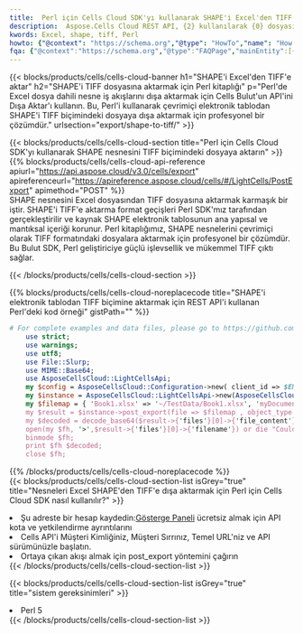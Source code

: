 ```yaml
---
title:  Perl için Cells Cloud SDK'yı kullanarak SHAPE'i Excel'den TIFF'e aktarın
description:  Aspose.Cells Cloud REST API, {2} kullanılarak {0} dosyasının {1} biçimindeki dosyaların dışa aktarılmasını destekler.
kwords: Excel, shape, tiff, Perl
howto: {"@context": "https://schema.org","@type": "HowTo","name": "How to use Cells Cloud SDK for Perl to export objects from Excel SHAPE to TIFF","description": "How to use Cells Cloud SDK for Perl to export objects from Excel SHAPE to TIFF","image": {"@type": "ImageObject"},"url": "/perl/export/shape-to-tiff/","step": [{ "@type": "HowToStep","name": "How to use Cells Cloud SDK for Perl to export objects from Excel SHAPE to TIFF step 1", "image": {"@type": "ImageObject",},"url": "/perl/export/shape-to-tiff/","text": "Register an account at <a href='https://dashboard.aspose.cloud/'>Dashboard</a> to get free API quota & authorization details",},{ "@type": "HowToStep","name": "How to use Cells Cloud SDK for Perl to export objects from Excel SHAPE to TIFF step 1", "image": {"@type": "ImageObject",},"url": "/perl/export/shape-to-tiff/","text": "Initialize the Cells API with your Client ID, Client Secret, Base URL, and API version.",},{ "@type": "HowToStep","name": "How to use Cells Cloud SDK for Perl to export objects from Excel SHAPE to TIFF step 1", "image": {"@type": "ImageObject",},"url": "/perl/export/shape-to-tiff/","text": "Call post_export method to get the resultant stream",}, ],"supply": {"@type": "HowToSupply","name": "document"},"tool": [{"@type": "HowToTool","name": "VIM, Visual Studio Code, Eclipse"},{"@type": "HowToTool","name": "Aspose Cells"}],"totalTime": "PT6M"}
fqa: {"@context":"https://schema.org","@type":"FAQPage","mainEntity":[{"@type":"Question","name":"What file formats can excel or its internal elements be converted into?","acceptedAnswer":{"@type":"Answer","text":"We support a variety of output file formats, including XLSX, Excel, xls , PDF, CSV, HTML, Markdown, XML, PNG, JPG, TIFF, Json, TXT and many more.<br/><ol><li>Install .NET SDK and add the reference (import the library) to your .NET project.</li><li>Open the source file in C# using REST API.</li><li>Load the content or the excel file itself to be exported to other formats.</li><li>Call the PostExport() method, passing the output filename with the required extension.</li><li>Get the build results as a single file.</li></ol>"}},{"@type":"Question","name":"What is the maximum file size supported by this .NET library?","acceptedAnswer":{"@type":"Answer","text":"There are no file size limits for format conversions using .NET library."}}]}
---
```

{{< blocks/products/cells/cells-cloud-banner h1="SHAPE\'i Excel\'den TIFF\'e aktar" h2="SHAPE\'i TIFF dosyasına aktarmak için Perl kitaplığı" p="Perl\'de Excel dosya dahili nesne iş akışlarını dışa aktarmak için Cells Bulut\'un API\'ini Dışa Aktar\'ı kullanın. Bu, Perl\'i kullanarak çevrimiçi elektronik tablodan SHAPE\'i TIFF biçimindeki dosyaya dışa aktarmak için profesyonel bir çözümdür." urlsection="export/shape-to-tiff/" >}}

{{< blocks/products/cells/cells-cloud-section title="Perl için Cells Cloud SDK\'yı kullanarak SHAPE nesnesini TIFF biçimindeki dosyaya aktarın" >}}
{{% blocks/products/cells/cells-cloud-api-reference apiurl="https://api.aspose.cloud/v3.0/cells/export" apireferenceurl="https://apireference.aspose.cloud/cells/#/LightCells/PostExport" apimethod="POST" %}}
<br/>
SHAPE nesnesini Excel dosyasından TIFF dosyasına aktarmak karmaşık bir iştir. SHAPE'i TIFF'e aktarma format geçişleri Perl SDK'mız tarafından gerçekleştirilir ve kaynak SHAPE elektronik tablosunun ana yapısal ve mantıksal içeriği korunur. Perl kitaplığımız, SHAPE nesnelerini çevrimiçi olarak TIFF formatındaki dosyalara aktarmak için profesyonel bir çözümdür. Bu Bulut SDK, Perl geliştiriciye güçlü işlevsellik ve mükemmel TIFF çıktı sağlar.

{{< /blocks/products/cells/cells-cloud-section >}}

{{% blocks/products/cells/cells-cloud-noreplacecode title="SHAPE\'i elektronik tablodan TIFF biçimine aktarmak için REST API\'i kullanan Perl\'deki kod örneği" gistPath="" %}}
  
```perl
# For complete examples and data files, please go to https://github.com/aspose-cells-cloud/aspose-cells-cloud-perl/
    use strict;
    use warnings;
    use utf8; 
    use File::Slurp;
    use MIME::Base64;
    use AsposeCellsCloud::LightCellsApi;
    my $config = AsposeCellsCloud::Configuration->new( client_id => $ENV{'ProductClientId'}, client_secret => $ENV{'ProductClientSecret'});
    my $instance = AsposeCellsCloud::LightCellsApi->new(AsposeCellsCloud::ApiClient->new( $config));
    my $filemap = { 'Book1.xlsx' => '~/TestData/Book1.xlsx', 'myDocument.xlsx' => ~/TestData/myDocument.xlsx'};
    my $result = $instance->post_export(file => $filemap , object_type => 'shape',format => 'tiff');
    my $decoded = decode_base64($result->{'files'}[0]->{'file_content'});
    open(my $fh, '>',$result->{'files'}[0]->{'filename'}) or die "Could not open file!";
    binmode $fh;
    print $fh $decoded;
    close $fh;
```
   
{{% /blocks/products/cells/cells-cloud-noreplacecode %}}
<br/>
{{< blocks/products/cells/cells-cloud-section-list isGrey="true" title="Nesneleri Excel SHAPE\'den TIFF\'e dışa aktarmak için Perl için Cells Cloud SDK nasıl kullanılır?" >}}
<li> Şu adreste bir hesap kaydedin:<a href="https://dashboard.aspose.cloud/">Gösterge Paneli</a> ücretsiz almak için API kota ve yetkilendirme ayrıntılarını</li>
<li>Cells API'i Müşteri Kimliğiniz, Müşteri Sırrınız, Temel URL'niz ve API sürümünüzle başlatın.</li>
<li>Ortaya çıkan akışı almak için post_export yöntemini çağırın</li>
{{< /blocks/products/cells/cells-cloud-section-list >}}

{{< blocks/products/cells/cells-cloud-section-list isGrey="true" title="sistem gereksinimleri" >}}
<li>Perl 5</li>
{{< /blocks/products/cells/cells-cloud-section-list >}}
